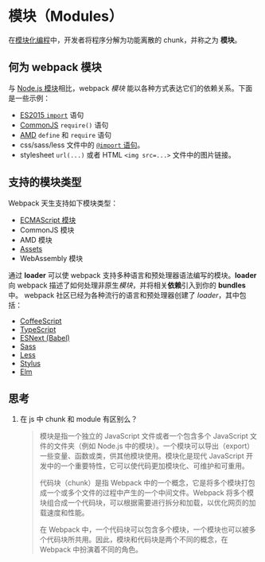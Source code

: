 # 模块（Modules）

在[模块化编程](https://en.wikipedia.org/wiki/Modular_programming)中，开发者将程序分解为功能离散的 chunk，并称之为 **模块**。

## 何为 webpack 模块

与 [Node.js 模块](https://nodejs.org/api/modules.html)相比，webpack _模块_ 能以各种方式表达它们的依赖关系。下面是一些示例：

- [ES2015 `import`](https://developer.mozilla.org/en-US/docs/Web/JavaScript/Reference/Statements/import) 语句
- [CommonJS](http://www.commonjs.org/specs/modules/1.0/) `require()` 语句
- [AMD](https://github.com/amdjs/amdjs-api/blob/master/AMD.md) `define` 和 `require` 语句
- css/sass/less 文件中的 [`@import` 语句](https://developer.mozilla.org/en-US/docs/Web/CSS/@import)。
- stylesheet `url(...)` 或者 HTML `<img src=...>` 文件中的图片链接。

## 支持的模块类型

Webpack 天生支持如下模块类型：

- [ECMAScript 模块](https://webpack.docschina.org/guides/ecma-script-modules)
- CommonJS 模块
- AMD 模块
- [Assets](https://webpack.docschina.org/guides/asset-modules)
- WebAssembly 模块

通过 **loader** 可以使 webpack 支持多种语言和预处理器语法编写的模块。**loader** 向 webpack 描述了如何处理非原生*模块*，并将相关**依赖**引入到你的 **bundles**中。 webpack 社区已经为各种流行的语言和预处理器创建了 _loader_，其中包括：

- [CoffeeScript](http://coffeescript.org/)
- [TypeScript](https://www.typescriptlang.org/)
- [ESNext (Babel)](https://babeljs.io/)
- [Sass](http://sass-lang.com/)
- [Less](http://lesscss.org/)
- [Stylus](http://stylus-lang.com/)
- [Elm](https://elm-lang.org/)

## 思考

1. 在 js 中 chunk 和 module 有区别么？

   > 模块是指一个独立的 JavaScript 文件或者一个包含多个 JavaScript 文件的文件夹（例如 Node.js 中的模块）。一个模块可以导出（export）一些变量、函数或类，供其他模块使用。模块化是现代 JavaScript 开发中的一个重要特性，它可以使代码更加模块化、可维护和可重用。
   >
   > 代码块（chunk）是指 Webpack 中的一个概念，它是将多个模块打包成一个或多个文件的过程中产生的一个中间文件。Webpack 将多个模块组合成一个代码块，可以根据需要进行拆分和加载，以优化网页的加载速度和性能。
   >
   > 在 Webpack 中，一个代码块可以包含多个模块，一个模块也可以被多个代码块所共用。因此，模块和代码块是两个不同的概念，在 Webpack 中扮演着不同的角色。
